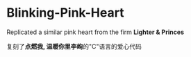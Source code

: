 # Blinking-Pink-Heart

<p> Replicated a similar pink heart from the firm <b>Lighter & Princes</b> 
</p>

<p> 复刻了<b>点燃我, 温暖你里李峋</b>的"C"语言的爱心代码
</p>
